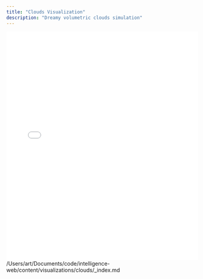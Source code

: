 ```yaml
---
title: "Clouds Visualization"
description: "Dreamy volumetric clouds simulation"
---
```


<iframe src="/vis/clouds/index.html" width="100%" height="600" frameborder="0"></iframe></content>
<parameter name="filePath">/Users/art/Documents/code/intelligence-web/content/visualizations/clouds/_index.md
